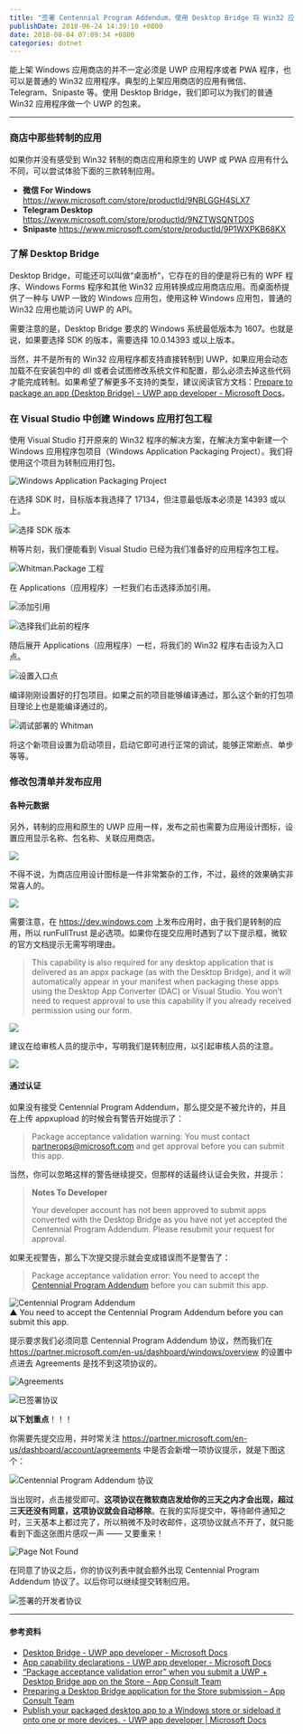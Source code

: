 ```yaml
---
title: "签署 Centennial Program Addendum，使用 Desktop Bridge 将 Win32 应用转制成 UWP"
publishDate: 2018-06-24 14:39:10 +0800
date: 2018-08-04 07:09:34 +0800
categories: dotnet
---
```


能上架 Windows 应用商店的并不一定必须是 UWP 应用程序或者 PWA 程序，也可以是普通的 Win32 应用程序。典型的上架应用商店的应用有微信、Telegram、Snipaste 等。使用 Desktop Bridge，我们即可以为我们的普通 Win32 应用程序做一个 UWP 的包来。

---

<div id="toc"></div>

### 商店中那些转制的应用

如果你并没有感受到 Win32 转制的商店应用和原生的 UWP 或 PWA 应用有什么不同，可以尝试体验下面的三款转制应用。

- **微信 For Windows** <https://www.microsoft.com/store/productId/9NBLGGH4SLX7>
- **Telegram Desktop** <https://www.microsoft.com/store/productId/9NZTWSQNTD0S>
- **Snipaste** <https://www.microsoft.com/store/productId/9P1WXPKB68KX>

### 了解 Desktop Bridge

Desktop Bridge，可能还可以叫做“桌面桥”，它存在的目的便是将已有的 WPF 程序、Windows Forms 程序和其他 Win32 应用转换成应用商店应用。而桌面桥提供了一种与 UWP 一致的 Windows 应用包，使用这种 Windows 应用包，普通的 Win32 应用也能访问 UWP 的 API。

需要注意的是，Desktop Bridge 要求的 Windows 系统最低版本为 1607。也就是说，如果要选择 SDK 的版本，需要选择 10.0.14393 或以上版本。

当然，并不是所有的 Win32 应用程序都支持直接转制到 UWP，如果应用会动态加载不在安装包中的 dll 或者会试图修改系统文件和配置，那么必须去掉这些代码才能完成转制。如果希望了解更多不支持的类型，建议阅读官方文档：[Prepare to package an app (Desktop Bridge) - UWP app developer - Microsoft Docs](https://docs.microsoft.com/en-us/windows/uwp/porting/desktop-to-uwp-prepare)。

<!-- ### 转制前的准备

我们需要提前下载好转制工具和 SDK：

- [Desktop App Converter](https://aka.ms/converter)
- [Desktop App Converter 基础系统镜像](https://aka.ms/converterimages)

Desktop App Converter 会从应用商店安装，安装好后可以在开始菜单中找到。不用着急去运行它，因为我们稍后会通过 Powershell 并以管理员权限运行。

![](/static/posts/2018-06-23-19-43-16.png)

Desktop App Converter 基础系统镜像下载完后随便放到某个地方，稍后我们能够通过命令行找到即可。

待一切下载完毕，我们以管理员权限运行 PowerShell，然后开始运行命令：

```powershell
> Set-ExecutionPolicy bypass
```

如果中途提示脚本的安全性问题，选择 `[Y] Yes` 或 `[A] Yes to All` 都是可以的。

紧接着运行 DesktopAppConverter.exe 并将 `.\BaseImage-1XXXX.wim` 部分改成前面下载的基础系统镜像的路径。

```powershell
> DesktopAppConverter.exe -Setup -BaseImage .\BaseImage-1XXXX.wim -Verbose
```

如果提示需要重启计算机，那么重启即可。 -->

### 在 Visual Studio 中创建 Windows 应用打包工程

使用 Visual Studio 打开原来的 Win32 程序的解决方案，在解决方案中新建一个 Windows 应用程序包项目（Windows Application Packaging Project）。我们将使用这个项目为转制应用打包。

![Windows Application Packaging Project](/static/posts/2018-06-23-19-58-42.png)

在选择 SDK 时，目标版本我选择了 17134，但注意最低版本必须是 14393 或以上。

![选择 SDK 版本](/static/posts/2018-06-24-10-04-34.png)

稍等片刻，我们便能看到 Visual Studio 已经为我们准备好的应用程序包工程。

![Whitman.Package 工程](/static/posts/2018-06-24-10-07-51.png)

在 Applications（应用程序）一栏我们右击选择添加引用。

![添加引用](/static/posts/2018-06-23-20-43-51.png)

![选择我们此前的程序](/static/posts/2018-06-24-10-09-49.png)

随后展开 Applications（应用程序）一栏，将我们的 Win32 程序右击设为入口点。

![设置入口点](/static/posts/2018-06-24-10-10-40.png)

编译刚刚设置好的打包项目。如果之前的项目能够编译通过，那么这个新的打包项目理论上也是能编译通过的。

![调试部署的 Whitman](/static/posts/2018-06-24-10-37-43.png)

将这个新项目设置为启动项目，启动它即可进行正常的调试，能够正常断点、单步等等。

### 修改包清单并发布应用

#### 各种元数据

另外，转制的应用和原生的 UWP 应用一样，发布之前也需要为应用设计图标，设置应用显示名称、包名称、关联应用商店。

![](/static/posts/2018-06-24-13-42-36.png)

不得不说，为商店应用设计图标是一件非常繁杂的工作，不过，最终的效果确实非常喜人的。

![](/static/posts/2018-06-24-13-41-05.png)

需要注意，在 <https://dev.windows.com> 上发布应用时，由于我们是转制的应用，所以 runFullTrust 是必选项。如果你在提交应用时遇到了以下提示框，微软的官方文档提示无需写明理由。

> This capability is also required for any desktop application that is delivered as an appx package (as with the Desktop Bridge), and it will automatically appear in your manifest when packaging these apps using the Desktop App Converter (DAC) or Visual Studio. You won’t need to request approval to use this capability if you already received permission using our form.

![](/static/posts/2018-06-24-14-36-50.png)

建议在给审核人员的提示中，写明我们是转制应用，以引起审核人员的注意。

![](/static/posts/2018-08-04-07-04-03.png)

#### 通过认证

如果没有接受 Centennial Program Addendum，那么提交是不被允许的，并且在上传 appxupload 的时候会有警告开始提示了：

> Package acceptance validation warning: You must contact <partnerops@microsoft.com> and get approval before you can submit this app.

当然，你可以忽略这样的警告继续提交，但那样的话最终认证会失败，并提示：

> **Notes To Developer**
> 
> Your developer account has not been approved to submit apps converted with the Desktop Bridge as you have not yet accepted the Centennial Program Addendum. Please resubmit your request for approval.

如果无视警告，那么下次提交提示就会变成错误而不是警告了：

> Package acceptance validation error: You need to accept the [Centennial Program Addendum](https://go.microsoft.com/fwlink/?linkid=873135) before you can submit this app.

![Centennial Program Addendum](/static/posts/2018-07-12-16-26-57.png)  
▲ You need to accept the Centennial Program Addendum before you can submit this app.

提示要求我们必须同意 Centennial Program Addendum 协议，然而我们在 <https://partner.microsoft.com/en-us/dashboard/windows/overview> 的设置中点进去 Agreements 是找不到这项协议的。

![Agreements](/static/posts/2018-08-04-06-59-21.png)

![已签署协议](/static/posts/2018-08-04-07-01-01.png)

**以下划重点**！！！

你需要先提交应用，并时常关注 <https://partner.microsoft.com/en-us/dashboard/account/agreements> 中是否会新增一项协议提示，就是下图这个：

![Centennial Program Addendum 协议](/static/posts/2018-08-04-06-58-13.png)

当出现时，点击接受即可。**这项协议在微软商店发给你的三天之内才会出现，超过三天还没有同意，这项协议就会自动移除**。在我的实际提交中，等待邮件通知之时，三天基本上都过完了，所以稍微不及时收邮件，这项协议就点不开了，就只能看到下面这张图片感叹一声 —— 又要重来！

![Page Not Found](/static/posts/2018-07-13-08-32-31.png)

在同意了协议之后，你的协议列表中就会额外出现 Centennial Program Addendum 协议了。以后你可以继续提交转制应用。

![签署的开发者协议](/static/posts/2018-08-04-07-08-31.png)

---

#### 参考资料

- [Desktop Bridge - UWP app developer - Microsoft Docs](https://docs.microsoft.com/en-us/windows/uwp/porting/desktop-to-uwp-root)
- [App capability declarations - UWP app developer - Microsoft Docs](https://docs.microsoft.com/en-us/windows/uwp/packaging/app-capability-declarations)
- [“Package acceptance validation error” when you submit a UWP + Desktop Bridge app on the Store – App Consult Team](https://blogs.msdn.microsoft.com/appconsult/2018/02/20/package-acceptance-validation-error-when-you-submit-a-uwp-desktop-bridge-app-on-the-store/)
- [Preparing a Desktop Bridge application for the Store submission – App Consult Team](https://blogs.msdn.microsoft.com/appconsult/2017/09/25/preparing-a-desktop-bridge-application-for-the-store-submission/)
- [Publish your packaged desktop app to a Windows store or sideload it onto one or more devices. - UWP app developer | Microsoft Docs](https://docs.microsoft.com/en-us/windows/uwp/porting/desktop-to-uwp-distribute)

